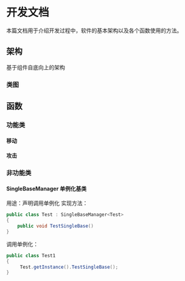 # 开发文档
本篇文档用于介绍开发过程中，软件的基本架构以及各个函数使用的方法。

## 架构
基于组件自底向上的架构

### 类图

## 函数
### 功能类
#### 移动
#### 攻击

### 非功能类
#### SingleBaseManager 单例化基类
用途：声明调用单例化
实现方法：
```c#
public class Test : SingleBaseManager<Test>
{
    public void TestSingleBase() 
}

```
调用单例化：
```c#
public class Test1
{
     Test.getInstance().TestSingleBase();
}
```

